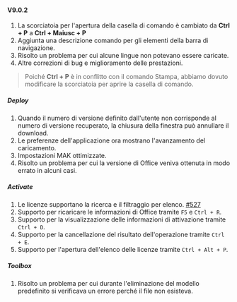 #### V9.0.2

1. La scorciatoia per l'apertura della casella di comando è cambiato da **Ctrl + P** a **Ctrl + Maiusc + P**
2. Aggiunta una descrizione comando per gli elementi della barra di navigazione.
3. Risolto un problema per cui alcune lingue non potevano essere caricate.
4. Altre correzioni di bug e miglioramento delle prestazioni.

> Poiché **Ctrl + P** è in conflitto con il comando Stampa, abbiamo dovuto modificare la scorciatoia per aprire la casella di comando.

##### Deploy

1. Quando il numero di versione definito dall'utente non corrisponde al numero di versione recuperato, la chiusura della finestra può annullare il download.
2. Le preferenze dell'applicazione ora mostrano l'avanzamento del caricamento.
3. Impostazioni MAK ottimizzate.
4. Risolto un problema per cui la versione di Office veniva ottenuta in modo errato in alcuni casi.

##### Activate

1. Le licenze supportano la ricerca e il filtraggio per elenco. [#527](https://github.com/YerongAI/Office-Tool/issues/527)
2. Supporto per ricaricare le informazioni di Office tramite `F5` e `Ctrl + R`.
3. Supporto per la visualizzazione delle informazioni di attivazione tramite `Ctrl + D`.
4. Supporto per la cancellazione del risultato dell'operazione tramite `Ctrl + E`.
5. Supporto per l'apertura dell'elenco delle licenze tramite `Ctrl + Alt + P`.

##### Toolbox

1. Risolto un problema per cui durante l'eliminazione del modello predefinito si verificava un errore perché il file non esisteva.
